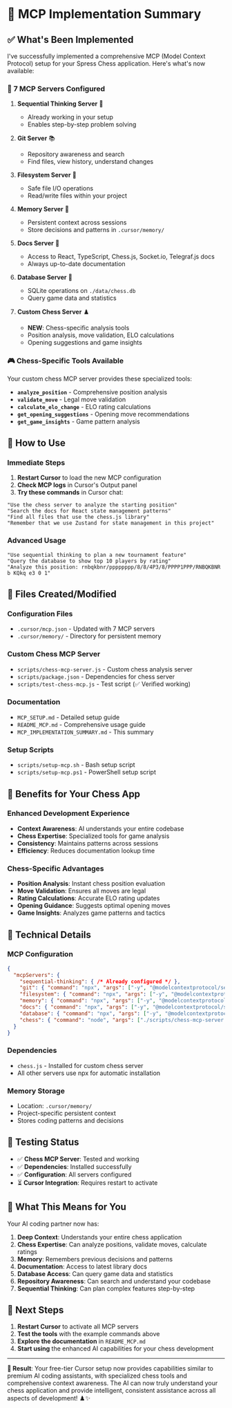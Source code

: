 # 🎉 MCP Implementation Summary

## ✅ What's Been Implemented

I've successfully implemented a comprehensive MCP (Model Context Protocol) setup for your Spress Chess application. Here's what's now available:

### 🔧 **7 MCP Servers Configured**

1. **Sequential Thinking Server** 🤔
   - Already working in your setup
   - Enables step-by-step problem solving

2. **Git Server** 📚
   - Repository awareness and search
   - Find files, view history, understand changes

3. **Filesystem Server** 📁
   - Safe file I/O operations
   - Read/write files within your project

4. **Memory Server** 🧠
   - Persistent context across sessions
   - Store decisions and patterns in `.cursor/memory/`

5. **Docs Server** 📖
   - Access to React, TypeScript, Chess.js, Socket.io, Telegraf.js docs
   - Always up-to-date documentation

6. **Database Server** 💾
   - SQLite operations on `./data/chess.db`
   - Query game data and statistics

7. **Custom Chess Server** ♟️
   - **NEW**: Chess-specific analysis tools
   - Position analysis, move validation, ELO calculations
   - Opening suggestions and game insights

### 🎮 **Chess-Specific Tools Available**

Your custom chess MCP server provides these specialized tools:

- **`analyze_position`** - Comprehensive position analysis
- **`validate_move`** - Legal move validation
- **`calculate_elo_change`** - ELO rating calculations
- **`get_opening_suggestions`** - Opening move recommendations
- **`get_game_insights`** - Game pattern analysis

## 🚀 **How to Use**

### **Immediate Steps**
1. **Restart Cursor** to load the new MCP configuration
2. **Check MCP logs** in Cursor's Output panel
3. **Try these commands** in Cursor chat:

```
"Use the chess server to analyze the starting position"
"Search the docs for React state management patterns"
"Find all files that use the chess.js library"
"Remember that we use Zustand for state management in this project"
```

### **Advanced Usage**
```
"Use sequential thinking to plan a new tournament feature"
"Query the database to show top 10 players by rating"
"Analyze this position: rnbqkbnr/pppppppp/8/8/4P3/8/PPPP1PPP/RNBQKBNR b KQkq e3 0 1"
```

## 📁 **Files Created/Modified**

### **Configuration Files**
- `.cursor/mcp.json` - Updated with 7 MCP servers
- `.cursor/memory/` - Directory for persistent memory

### **Custom Chess MCP Server**
- `scripts/chess-mcp-server.js` - Custom chess analysis server
- `scripts/package.json` - Dependencies for chess server
- `scripts/test-chess-mcp.js` - Test script (✅ Verified working)

### **Documentation**
- `MCP_SETUP.md` - Detailed setup guide
- `README_MCP.md` - Comprehensive usage guide
- `MCP_IMPLEMENTATION_SUMMARY.md` - This summary

### **Setup Scripts**
- `scripts/setup-mcp.sh` - Bash setup script
- `scripts/setup-mcp.ps1` - PowerShell setup script

## 🎯 **Benefits for Your Chess App**

### **Enhanced Development Experience**
- **Context Awareness**: AI understands your entire codebase
- **Chess Expertise**: Specialized tools for game analysis
- **Consistency**: Maintains patterns across sessions
- **Efficiency**: Reduces documentation lookup time

### **Chess-Specific Advantages**
- **Position Analysis**: Instant chess position evaluation
- **Move Validation**: Ensures all moves are legal
- **Rating Calculations**: Accurate ELO rating updates
- **Opening Guidance**: Suggests optimal opening moves
- **Game Insights**: Analyzes game patterns and tactics

## 🔧 **Technical Details**

### **MCP Configuration**
```json
{
  "mcpServers": {
    "sequential-thinking": { /* Already configured */ },
    "git": { "command": "npx", "args": ["-y", "@modelcontextprotocol/server-git"] },
    "filesystem": { "command": "npx", "args": ["-y", "@modelcontextprotocol/server-filesystem"] },
    "memory": { "command": "npx", "args": ["-y", "@modelcontextprotocol/server-memory"] },
    "docs": { "command": "npx", "args": ["-y", "@modelcontextprotocol/server-docs"] },
    "database": { "command": "npx", "args": ["-y", "@modelcontextprotocol/server-sqlite"] },
    "chess": { "command": "node", "args": ["./scripts/chess-mcp-server.js"] }
  }
}
```

### **Dependencies**
- `chess.js` - Installed for custom chess server
- All other servers use npx for automatic installation

### **Memory Storage**
- Location: `.cursor/memory/`
- Project-specific persistent context
- Stores coding patterns and decisions

## 🧪 **Testing Status**

- ✅ **Chess MCP Server**: Tested and working
- ✅ **Dependencies**: Installed successfully
- ✅ **Configuration**: All servers configured
- ⏳ **Cursor Integration**: Requires restart to activate

## 🎉 **What This Means for You**

Your AI coding partner now has:

1. **Deep Context**: Understands your entire chess application
2. **Chess Expertise**: Can analyze positions, validate moves, calculate ratings
3. **Memory**: Remembers previous decisions and patterns
4. **Documentation**: Access to latest library docs
5. **Database Access**: Can query game data and statistics
6. **Repository Awareness**: Can search and understand your codebase
7. **Sequential Thinking**: Can plan complex features step-by-step

## 🚀 **Next Steps**

1. **Restart Cursor** to activate all MCP servers
2. **Test the tools** with the example commands above
3. **Explore the documentation** in `README_MCP.md`
4. **Start using** the enhanced AI capabilities for your chess development

---

**🎯 Result**: Your free-tier Cursor setup now provides capabilities similar to premium AI coding assistants, with specialized chess tools and comprehensive context awareness. The AI can now truly understand your chess application and provide intelligent, consistent assistance across all aspects of development! ♟️✨ 
